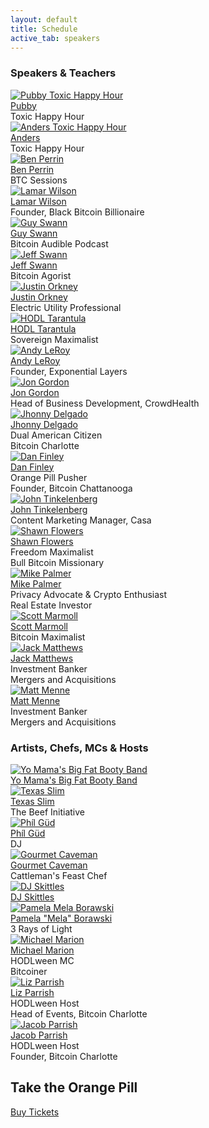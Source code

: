 ```yaml
---
layout: default
title: Schedule
active_tab: speakers
---
```


<div class="highlight-section2">
<h3>Speakers & Teachers</h3>
<div class="white-divider-mid"></div>
<div class="container speakers">
    <div class="row row-cols-1 row-cols-sm-2 row-cols-md-3 g-3">
        <div class="col">
            <a href="#"><img src="/assets/img/speakers/pubby-toxic-happy-hour.jpg" alt="Pubby Toxic Happy Hour" title="Pubby Toxic Happy Hour"/></a>
            <div class="pic-caption">
                <span><a href="#">Pubby</a></span><br>
                <span>Toxic Happy Hour</span><br>
            </div>
        </div>
        <div class="col">
            <a href="#"><img src="/assets/img/speakers/anders-toxic-happy-hour.jpg" alt="Anders Toxic Happy Hour" title="Anders Toxic Happy Hour"/></a>
            <div class="pic-caption">
                <span><a href="#">Anders</a></span><br>
                <span>Toxic Happy Hour</span><br>
            </div>
        </div>
        <div class="col">
            <a href="#"><img src="/assets/img/speakers/Ben-Perrin.jpg" alt="Ben Perrin" title="Ben Perrin"/></a>
            <div class="pic-caption">
                <span><a href="#">Ben Perrin</a></span><br>
                <span>BTC Sessions</span><br>
            </div>
        </div>
        <div class="col">
            <a href="#"><img src="/assets/img/speakers/Lamar-Wilson.png" alt="Lamar Wilson" title="Lamar Wilson"/></a>
            <div class="pic-caption">
                <span><a href="#">Lamar Wilson</a></span><br>
                <span>Founder, Black Bitcoin Billionaire</span><br>
            </div>
        </div>
        <div class="col">
            <a href="#"><img src="/assets/img/speakers/Guy-Swann.jpg" alt="Guy Swann" title="Guy Swann"/></a>
            <div class="pic-caption">
                <span><a href="#">Guy Swann</a></span><br>
                <span>Bitcoin Audible Podcast</span><br>
            </div>
        </div>
        <div class="col">
            <a href="#"><img src="/assets/img/speakers/Jeff-Swann2.jpg" alt="Jeff Swann" title="Jeff Swann"/></a>
            <div class="pic-caption">
                <span><a href="#">Jeff Swann</a></span><br>
                <span>Bitcoin Agorist</span>
            </div>
        </div>
        <div class="col">
            <a href="#"><img src="/assets/img/speakers/Justin-Orkney.jpg" alt="Justin Orkney" title="Justin Orkney"/></a>
            <div class="pic-caption">
                <span><a href="#">Justin Orkney</a></span><br>
                <span>Electric Utility Professional</span><br>
            </div>
        </div>
        <div class="col">
            <a href="#"><img src="/assets/img/speakers/HODL-Tarantula.jpg" alt="HODL Tarantula" title="HODL Tarantula"/></a>
            <div class="pic-caption">
                <span><a href="#">HODL Tarantula</a></span><br>
                <span>Sovereign Maximalist</span><br>
            </div>
        </div>
        <div class="col">
            <a href="#"><img src="/assets/img/speakers/Andy-LeRoy.jpg" alt="Andy LeRoy" title="Andy LeRoy"/></a>
            <div class="pic-caption">
                <span><a href="#">Andy LeRoy</a></span><br>
                <span>Founder, Exponential Layers</span><br>
            </div>
        </div>
        <div class="col">
            <a href="#"><img src="/assets/img/speakers/Jon-Gordon.jpg" alt="Jon Gordon" title="Jon Gordon"/></a>
            <div class="pic-caption">
                <span><a href="#">Jon Gordon</a></span><br>
                <span>Head of Business Development, CrowdHealth</span><br>
            </div>
        </div>
        <!-- <div class="col">
            <a href="#"><img src="/assets/img/speakers/Rodd-Workman.jpg" alt="Rodd Workman" title="Rodd Workman"/></a>
            <div class="pic-caption">
                <span><a href="#">Rodd-Workman</a></span><br>
                <span></span><br>
            </div>
        </div> -->
        <div class="col">
            <a href="#"><img src="/assets/img/speakers/Jhonny-Delgado.jpg" alt="Jhonny Delgado" title="Jhonny Delgado"/></a>
            <div class="pic-caption">
                <span><a href="#">Jhonny Delgado</a></span><br>
                <span>Dual American Citizen<br>Bitcoin Charlotte</span><br>
            </div>
        </div>
        <div class="col">
            <a href="#"><img src="/assets/img/speakers/Dan-Finley.jpg" alt="Dan Finley" title="Dan Finley"/></a>
            <div class="pic-caption">
                <span><a href="#">Dan Finley</a></span><br>
                <span>Orange Pill Pusher<br>Founder, Bitcoin Chattanooga</span><br>
            </div>
        </div>
        <div class="col">
            <a href="#"><img src="/assets/img/speakers/John-Tinkelenberg.jpg" alt="John Tinkelenberg" title="John Tinkelenberg"/></a>
            <div class="pic-caption">
                <span><a href="#">John Tinkelenberg</a></span><br>
                <span>Content Marketing Manager, Casa</span><br>
            </div>
        </div>
        <div class="col">
            <a href="#"><img src="/assets/img/speakers/Shawn-Flowers.jpg" alt="Shawn Flowers" title="Shawn Flowers"/></a>
            <div class="pic-caption">
                <span><a href="#">Shawn Flowers</a></span><br>
                <span>Freedom Maximalist<br>Bull Bitcoin Missionary</span><br>
            </div>
        </div>
        <div class="col">
            <a href="#"><img src="/assets/img/speakers/Mike-Palmer.jpg" alt="Mike Palmer" title="Mike Palmer"/></a>
            <div class="pic-caption">
                <span><a href="#">Mike Palmer</a></span><br>
                <span>Privacy Advocate & Crypto Enthusiast<br>Real Estate Investor</span><br>
            </div>
        </div>
        <div class="col">
            <a href="#"><img src="/assets/img/speakers/Scott-Marmoll.jpg" alt="Scott Marmoll" title="Scott Marmoll"/></a>
            <div class="pic-caption">
                <span><a href="#">Scott Marmoll</a></span><br>
                <span>Bitcoin Maximalist</span><br>
            </div>
        </div>
        <div class="col">
            <a href="#"><img src="/assets/img/speakers/Jack-Matthews.jpg" alt="Jack Matthews" title="Jack Matthews"/></a>
            <div class="pic-caption">
                <span><a href="#">Jack Matthews</a></span><br>
                <span>Investment Banker<br>Mergers and Acquisitions</span>
            </div>
        </div>
        <div class="col">
            <a href="#"><img src="/assets/img/speakers/Matthew-Menne.jpg" alt="Matt Menne" title="Matt Menne"/></a>
            <div class="pic-caption">
                <span><a href="#">Matt Menne</a></span><br>
                <span>Investment Banker<br>Mergers and Acquisitions</span>
            </div>
        </div>
    </div>
</div>
</div>

<div class="highlight-section2">
<h3>Artists, Chefs, MCs & Hosts</h3>
<div class="white-divider-mid"></div>
<div class="container speakers">
    <div class="row row-cols-1 row-cols-sm-2 row-cols-md-3 g-3">
        <div class="col">
            <a href="#"><img src="/assets/img/speakers/ymbfbb.jpg" alt="Yo Mama's Big Fat Booty Band" title="Yo Mama's Big Fat Booty Band"/></a>
            <div class="pic-caption">
                <span><a href="#">Yo Mama's Big Fat Booty Band</a></span>
            </div>
        </div>
        <div class="col">
            <a href="#"><img src="/assets/img/speakers/texas-slim.jpg" alt="Texas Slim" title="Texas Slim"/></a>
            <div class="pic-caption">
                <span><a href="#">Texas Slim</a></span><br>
                <span>The Beef Initiative</span><br>
            </div>
        </div>
        <div class="col">
            <a href="#"><img src="/assets/img/speakers/phil-gud-jordan-rhame.jpg" alt="Ph&iacute;l G&uuml;d" title="Ph&iacute;l G&uuml;d"/></a>
            <div class="pic-caption">
                <span><a href="#">Ph&iacute;l G&uuml;d</a></span><br>
                <span>DJ</span>
            </div>
        </div>
        <div class="col">
            <a href="#"><img src="/assets/img/speakers/Gourmet-Caveman.jpg" alt="Gourmet Caveman" title="Gourmet Caveman"/></a>
            <div class="pic-caption">
                <span><a href="#">Gourmet Caveman</a></span><br>
                <span>Cattleman's Feast Chef</span><br>
            </div>
        </div>
        <div class="col">
            <a href="#"><img src="/assets/img/speakers/dj-skittles.jpg" alt="DJ Skittles" title="DJ Skittles"/></a>
            <div class="pic-caption">
                <span><a href="#">DJ Skittles</a></span>
            </div>
        </div>
        <div class="col">
            <a href="#"><img src="/assets/img/speakers/Pamela-Mela-Borawski.jpg" alt="Pamela Mela Borawski" title="Pamela Mela Borawski"/></a>
            <div class="pic-caption">
                <span><a href="#">Pamela "Mela" Borawski</a></span><br>
                <span>3 Rays of Light</span><br>
            </div>
        </div>
        <div class="col">
            <a href="#"><img src="/assets/img/speakers/Michael-Marion.jpg" alt="Michael Marion" title="Michael Marion"/></a>
            <div class="pic-caption">
                <span><a href="#">Michael Marion</a></span><br>
                <span>HODLween MC<br>Bitcoiner</span><br>
            </div>
        </div>
        <div class="col">
            <a href="#"><img src="/assets/img/speakers/Liz-Parrish.jpg" alt="Liz Parrish" title="Liz Parrish"/></a>
            <div class="pic-caption">
                <span><a href="#">Liz Parrish</a></span><br>
                <span>HODLween Host<br>Head of Events, Bitcoin Charlotte</span><br>
            </div>
        </div>
        <div class="col">
            <a href="#"><img src="/assets/img/speakers/Jacob-Parrish.jpg" alt="Jacob Parrish" title="Jacob Parrish"/></a>
            <div class="pic-caption">
                <span><a href="#">Jacob Parrish</a></span><br>
                <span>HODLween Host<br>Founder, Bitcoin Charlotte</span><br>
            </div>
        </div>
    </div>
</div>
</div>

<div class="highlight-section2">
    <h2>Take the Orange Pill</h2>
    <a href="/tickets" target="_blank" class="orange-pill-btn">Buy Tickets</a>
</div>
